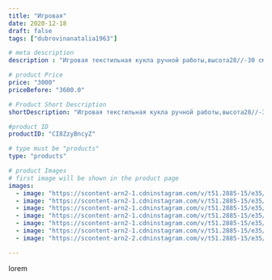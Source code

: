 ```yaml
---
title: "Игровая"
date: 2020-12-18
draft: false
tags: ["dubrovinanatalia1963"]

# meta description
description : "Игровая текстильная кукла ручной работы,высота28//-30 см."

# product Price
price: "3000"
priceBefore: "3600.0"

# Product Short Description
shortDescription: "Игровая текстильная кукла ручной работы,высота28//-30 см."

#product ID
productID: "CI8ZzyBncyZ"

# type must be "products"
type: "products"

# product Images
# first image will be shown in the product page
images:
  - image: "https://scontent-arn2-1.cdninstagram.com/v/t51.2885-15/e35/131589997_2850912851855704_1949537650753933453_n.jpg?_nc_ht=scontent-arn2-1.cdninstagram.com&_nc_cat=104&_nc_ohc=1ii1tVH79uUAX_mIdUT&se=7&tp=1&oh=930871ab2ce2e392432813094b79c877&oe=6060689A&ig_cache_key=MjQ2Njk2MDIwMjI4MzE5NDEyMw%3D%3D.2"
  - image: "https://scontent-arn2-1.cdninstagram.com/v/t51.2885-15/e35/131908131_848738715669625_4559101972068471747_n.jpg?_nc_ht=scontent-arn2-1.cdninstagram.com&_nc_cat=101&_nc_ohc=uYUJKr4cPykAX_Il6UN&se=7&tp=1&oh=1ab1256d3a0a59dd43a320270a09ef8f&oe=605DD2E3&ig_cache_key=MjQ2Njk2MDIwMjMwODQ3NzY3MQ%3D%3D.2"
  - image: "https://scontent-arn2-1.cdninstagram.com/v/t51.2885-15/e35/131640336_163054208897680_3267808613800014532_n.jpg?_nc_ht=scontent-arn2-1.cdninstagram.com&_nc_cat=104&_nc_ohc=V3hS3JtQXVUAX8n21IS&se=7&tp=1&oh=0a7bfa7854b82924bc23ba375dcbaa1b&oe=605F2116&ig_cache_key=MjQ2Njk2MDIwMjM4Mzg0MTUyOQ%3D%3D.2"
  - image: "https://scontent-arn2-1.cdninstagram.com/v/t51.2885-15/e35/131888160_2561576624141086_6173745547297220983_n.jpg?_nc_ht=scontent-arn2-1.cdninstagram.com&_nc_cat=110&_nc_ohc=Sv44xkUUayQAX81DZdR&se=7&tp=1&oh=17d8b69bdd2a5105a5ad7fb882942c35&oe=60607D84&ig_cache_key=MjQ2Njk2MDIwMjM5MjIwNzk5Mg%3D%3D.2"
  - image: "https://scontent-arn2-1.cdninstagram.com/v/t51.2885-15/e35/131420197_223531499176504_7352619852933190076_n.jpg?_nc_ht=scontent-arn2-1.cdninstagram.com&_nc_cat=104&_nc_ohc=NB9zvVRuG2kAX9JYPBA&se=7&tp=1&oh=ed3c82f9e1a7455027fae54b0b95aaf1&oe=605F5DDF&ig_cache_key=MjQ2Njk2MDIwMjQwMDc2NTExMg%3D%3D.2"
  - image: "https://scontent-arn2-1.cdninstagram.com/v/t51.2885-15/e35/131910735_1342223582785954_8186504818503872512_n.jpg?_nc_ht=scontent-arn2-1.cdninstagram.com&_nc_cat=110&_nc_ohc=uVGh1poNgKkAX9emsiM&se=7&tp=1&oh=bd8023e0d1389a09062f1e38dd13159d&oe=605F29AD&ig_cache_key=MjQ2Njk2MDIwMjI5MTYyMzU3OA%3D%3D.2"
  - image: "https://scontent-arn2-2.cdninstagram.com/v/t51.2885-15/e35/131607250_222705659235384_2555637388304934702_n.jpg?_nc_ht=scontent-arn2-2.cdninstagram.com&_nc_cat=100&_nc_ohc=s5sdL5rqFYMAX_705b5&se=7&tp=1&oh=8e4bccbc4b9bc795409c7c0fe2bc1ac0&oe=60606E31&ig_cache_key=MjQ2Njk2MDIwMjI2NjU1ODIwNw%3D%3D.2"

---
```

lorem
